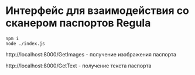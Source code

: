 # Интерфейс для взаимодействия со сканером паспортов Regula

```
npm i
node ./index.js
```

http://localhost:8000/GetImages - получение изображения паспорта

http://localhost:8000/GetText - получение текста паспорта
